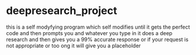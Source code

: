 # deepresearch_project
this is a self modyfying program which self modifies until it gets the perfect code and then prompts you and whatever you type in it does a deep research and then gives you a 99% accurate response or if your request is not appropriate or too ong it will give you a placeholder
